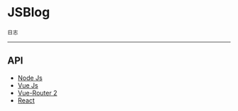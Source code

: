 # JSBlog
    日志

------
## API
   - [Node Js](http://nodejs.cn/api/)
   - [Vue Js](http://cn.vuejs.org/v2/guide/)
   - [Vue-Router 2](http://router.vuejs.org/zh-cn/)
   - [React](https://facebook.github.io/react/)
